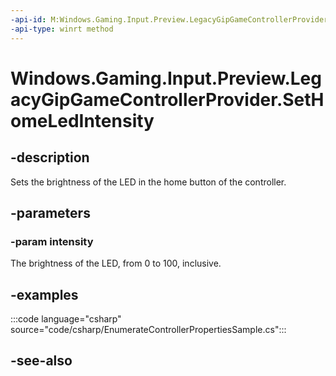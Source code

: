 ```yaml
---
-api-id: M:Windows.Gaming.Input.Preview.LegacyGipGameControllerProvider.SetHomeLedIntensity(System.Byte)
-api-type: winrt method
---
```


<!-- Method syntax.
public void LegacyGipGameControllerProvider.SetHomeLedIntensity(byte intensity)
-->

# Windows.Gaming.Input.Preview.LegacyGipGameControllerProvider.SetHomeLedIntensity

## -description

Sets the brightness of the LED in the home button of the controller.

## -parameters

### -param intensity

The brightness of the LED, from 0 to 100, inclusive.

## -examples

:::code language="csharp" source="code/csharp/EnumerateControllerPropertiesSample.cs":::

## -see-also
